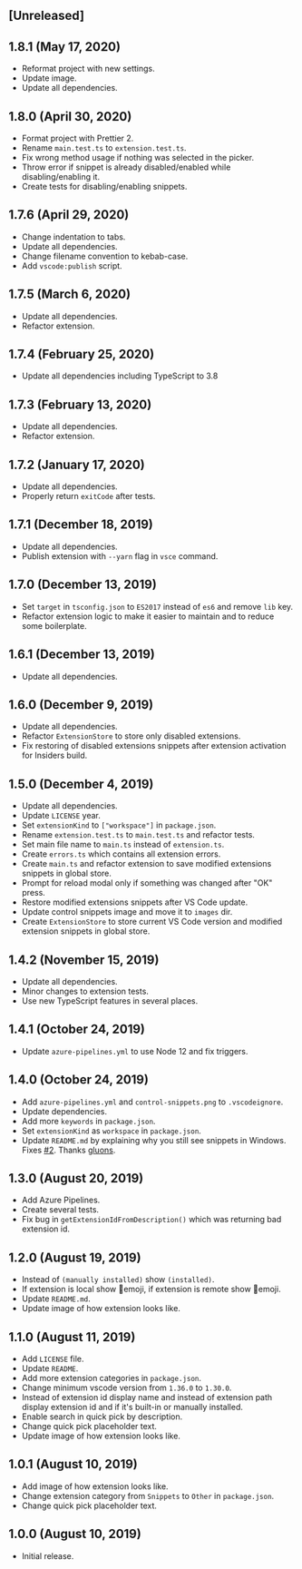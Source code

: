 ## [Unreleased]

## 1.8.1 (May 17, 2020)

- Reformat project with new settings.
- Update image.
- Update all dependencies.

## 1.8.0 (April 30, 2020)

- Format project with Prettier 2.
- Rename `main.test.ts` to `extension.test.ts`.
- Fix wrong method usage if nothing was selected in the picker.
- Throw error if snippet is already disabled/enabled while disabling/enabling it.
- Create tests for disabling/enabling snippets.

## 1.7.6 (April 29, 2020)

- Change indentation to tabs.
- Update all dependencies.
- Change filename convention to kebab-case.
- Add `vscode:publish` script.

## 1.7.5 (March 6, 2020)

- Update all dependencies.
- Refactor extension.

## 1.7.4 (February 25, 2020)

- Update all dependencies including TypeScript to 3.8

## 1.7.3 (February 13, 2020)

- Update all dependencies.
- Refactor extension.

## 1.7.2 (January 17, 2020)

- Update all dependencies.
- Properly return `exitCode` after tests.

## 1.7.1 (December 18, 2019)

- Update all dependencies.
- Publish extension with `--yarn` flag in `vsce` command.

## 1.7.0 (December 13, 2019)

- Set `target` in `tsconfig.json` to `ES2017` instead of `es6` and remove `lib` key.
- Refactor extension logic to make it easier to maintain and to reduce some boilerplate.

## 1.6.1 (December 13, 2019)

- Update all dependencies.

## 1.6.0 (December 9, 2019)

- Update all dependencies.
- Refactor `ExtensionStore` to store only disabled extensions.
- Fix restoring of disabled extensions snippets after extension activation for Insiders build.

## 1.5.0 (December 4, 2019)

- Update all dependencies.
- Update `LICENSE` year.
- Set `extensionKind` to `["workspace"]` in `package.json`.
- Rename `extension.test.ts` to `main.test.ts` and refactor tests.
- Set main file name to `main.ts` instead of `extension.ts`.
- Create `errors.ts` which contains all extension errors.
- Create `main.ts` and refactor extension to save modified extensions snippets in global store.
- Prompt for reload modal only if something was changed after "OK" press.
- Restore modified extensions snippets after VS Code update.
- Update control snippets image and move it to `images` dir.
- Create `ExtensionStore` to store current VS Code version and modified extension snippets in global store.

## 1.4.2 (November 15, 2019)

- Update all dependencies.
- Minor changes to extension tests.
- Use new TypeScript features in several places.

## 1.4.1 (October 24, 2019)

- Update `azure-pipelines.yml` to use Node 12 and fix triggers.

## 1.4.0 (October 24, 2019)

- Add `azure-pipelines.yml` and `control-snippets.png` to `.vscodeignore`.
- Update dependencies.
- Add more `keywords` in `package.json`.
- Set `extensionKind` as `workspace` in `package.json`.
- Update `README.md` by explaining why you still see snippets in Windows. Fixes [#2](https://github.com/svipas/vscode-control-snippets/issues/2). Thanks [gluons](https://github.com/gluons).

## 1.3.0 (August 20, 2019)

- Add Azure Pipelines.
- Create several tests.
- Fix bug in `getExtensionIdFromDescription()` which was returning bad extension id.

## 1.2.0 (August 19, 2019)

- Instead of `(manually installed)` show `(installed)`.
- If extension is local show 🔋emoji, if extension is remote show 🔌emoji.
- Update `README.md`.
- Update image of how extension looks like.

## 1.1.0 (August 11, 2019)

- Add `LICENSE` file.
- Update `README`.
- Add more extension categories in `package.json`.
- Change minimum vscode version from `1.36.0` to `1.30.0`.
- Instead of extension id display name and instead of extension path display extension id and if it's built-in or manually installed.
- Enable search in quick pick by description.
- Change quick pick placeholder text.
- Update image of how extension looks like.

## 1.0.1 (August 10, 2019)

- Add image of how extension looks like.
- Change extension category from `Snippets` to `Other` in `package.json`.
- Change quick pick placeholder text.

## 1.0.0 (August 10, 2019)

- Initial release.
